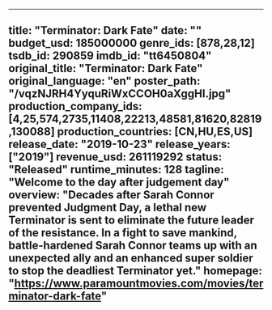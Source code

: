 
---
title: "Terminator: Dark Fate"
date: ""
budget_usd: 185000000
genre_ids: [878,28,12]
tsdb_id: 290859
imdb_id: "tt6450804"
original_title: "Terminator: Dark Fate"
original_language: "en"
poster_path: "/vqzNJRH4YyquRiWxCCOH0aXggHI.jpg"
production_company_ids: [4,25,574,2735,11408,22213,48581,81620,82819,130088]
production_countries: [CN,HU,ES,US]
release_date: "2019-10-23"
release_years: ["2019"]
revenue_usd: 261119292
status: "Released"
runtime_minutes: 128
tagline: "Welcome to the day after judgement day"
overview: "Decades after Sarah Connor prevented Judgment Day, a lethal new Terminator is sent to eliminate the future leader of the resistance. In a fight to save mankind, battle-hardened Sarah Connor teams up with an unexpected ally and an enhanced super soldier to stop the deadliest Terminator yet."
homepage: "https://www.paramountmovies.com/movies/terminator-dark-fate"
---
